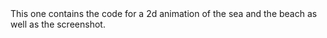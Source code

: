 <html>

<body>
This one contains the code for a 2d animation of the sea and the beach as well as the screenshot.  
</body>

</html>
